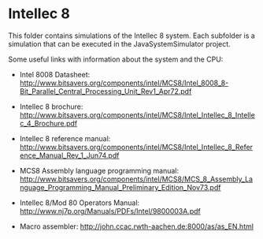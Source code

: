 # Intellec 8

This folder contains simulations of the Intellec 8 system. 
Each subfolder is a simulation that can be executed in the JavaSystemSimulator project.

Some useful links with information about the system and the CPU:

- Intel 8008 Datasheet: http://www.bitsavers.org/components/intel/MCS8/Intel_8008_8-Bit_Parallel_Central_Processing_Unit_Rev1_Apr72.pdf
- Intellec 8 brochure: http://www.bitsavers.org/components/intel/MCS8/Intel_Intellec_8_Intellec_4_Brochure.pdf
- Intellec 8 reference manual: http://www.bitsavers.org/components/intel/MCS8/Intel_Intellec_8_Reference_Manual_Rev_1_Jun74.pdf
- MCS8 Assembly language programming manual: http://www.bitsavers.org/components/intel/MCS8/MCS_8_Assembly_Language_Programming_Manual_Preliminary_Edition_Nov73.pdf
- Intellec 8/Mod 80 Operators Manual: http://www.nj7p.org/Manuals/PDFs/Intel/9800003A.pdf
 
- Macro assembler: http://john.ccac.rwth-aachen.de:8000/as/as_EN.html

